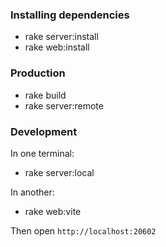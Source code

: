 ### Installing dependencies

- rake server:install
- rake web:install

### Production

- rake build
- rake server:remote

### Development

In one terminal:

- rake server:local

In another:

- rake web:vite

Then open `http://localhost:20602`
